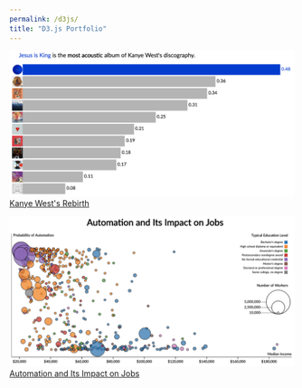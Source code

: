 ```yaml
---
permalink: /d3js/
title: "D3.js Portfolio"
---
```


![Kanye West's Rebirth](../_assets/images/kanye.jpg) [Kanye West's Rebirth](https://connorrothschild.github.io/D3.js/born-again-kanye)

![Automation and Its Impact on Jobs](../_assets/images/automation.jpg) [Automation and Its Impact on Jobs](https://connorrothschild.github.io/D3.js/Automation/)
